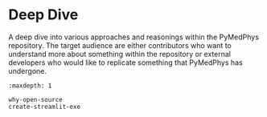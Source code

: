 # Deep Dive

A deep dive into various approaches and reasonings within the PyMedPhys
repository. The target audience are either contributors who want to understand
more about something within the repository or external developers who would
like to replicate something that PyMedPhys has undergone.

```{toctree}
:maxdepth: 1

why-open-source
create-streamlit-exe
```
